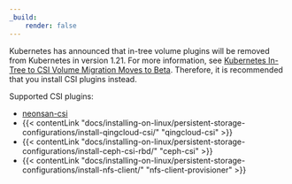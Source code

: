 ```yaml
---
_build:
    render: false
---
```


Kubernetes has announced that in-tree volume plugins will be removed from Kubernetes in version 1.21. For more information, see [Kubernetes In-Tree to CSI Volume Migration Moves to Beta](https://kubernetes.io/blog/2019/12/09/kubernetes-1-17-feature-csi-migration-beta/). Therefore, it is recommended that you install CSI plugins instead.

Supported CSI plugins:

- [neonsan-csi](https://github.com/yunify/qingstor-csi)
- {{< contentLink "docs/installing-on-linux/persistent-storage-configurations/install-qingcloud-csi/" "qingcloud-csi" >}}
- {{< contentLink "docs/installing-on-linux/persistent-storage-configurations/install-ceph-csi-rbd/" "ceph-csi" >}}
- {{< contentLink "docs/installing-on-linux/persistent-storage-configurations/install-nfs-client/" "nfs-client-provisioner" >}}